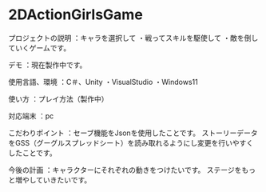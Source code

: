 # 2DActionGirlsGame


プロジェクトの説明
：キャラを選択して
・戦ってスキルを駆使して
・敵を倒していくゲームです。

デモ
：現在製作中です。

使用言語、環境
：C＃、Unity
・VisualStudio
・Windows11

使い方
：プレイ方法（製作中）

対応端末
：pc

こだわりポイント
：セーブ機能をJsonを使用したことです。
ストーリーデータをGSS（グーグルスプレッドシート）を読み取れるようにし変更を行いやすくしたことです。

今後の計画
：キャラクターにそれぞれの動きをつけたいです。
ステージをもっと増やしていきたいです。

